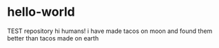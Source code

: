 # hello-world
TEST repository
hi humans!
i have made tacos on moon and found them better than tacos made on earth
